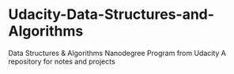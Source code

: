 # Udacity-Data-Structures-and-Algorithms
Data Structures &amp; Algorithms Nanodegree Program from Udacity A repository for notes and projects 

